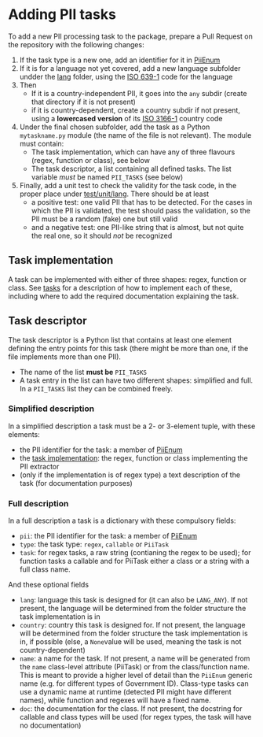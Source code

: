 # Adding PII tasks

To add a new PII processing task to the package, prepare a Pull Request on the
repository with the following changes:

 1. If the task type is a new one, add an identifier for it in [PiiEnum]
 2. If it is for a language not yet covered, add a new language subfolder
    undder the [lang] folder, using the [ISO 639-1] code for the language
 3. Then
    * If it is a country-independent PII, it goes into the `any` subdir
      (create that directory if it is not present)
    * if it is country-dependent, create a country subdir if not present,
      using a **lowercased version** of its [ISO 3166-1] country code
 4. Under the final chosen subfolder, add the task as a Python `mytaskname.py`
    module (the name of the file is not relevant). The module must contain:
    * The task implementation, which can have any of three flavours (regex,
      function or class), see below
    * The task descriptor, a list containing all defined tasks. The list
      variable *must* be named `PII_TASKS` (see below)
 5. Finally, add a unit test to check the validity for the task code, in the
    proper place under [test/unit/lang]. There should be at least
     - a positive test: one valid PII that has to be detected. For the cases
       in which the PII is validated, the test should pass the validation,
       so the PII must be a random (fake) one but still valid
     - and a negative test: one PII-like string that is almost, but not quite
       the real one, so it should *not* be recognized


## Task implementation

A task can be implemented with either of three shapes: regex, function or
class. See [tasks] for a description of how to implement each of these,
including where to add the required documentation explaining the task.


## Task descriptor

The task descriptor is a Python list that contains at least one element 
defining the entry points for this task (there might be more than one, if 
the file implements more than one PII).

* The name of the list **must be** `PII_TASKS`
* A task entry in the list can have two different shapes: simplified and full.
  In a `PII_TASKS` list they can be combined freely.


### Simplified description

In a simplified description a task must be a 2- or 3-element tuple, with 
these elements:
   - the PII identifier for the task: a member of [PiiEnum]
   - the [task implementation]: the regex, function or class implementing the
     PII extractor
   - (only if the implementation is of regex type) a text description of the
     task (for documentation purposes)


### Full description

In a full description a task is a dictionary with these compulsory fields:
 * `pii`: the PII identifier for the task: a member of [PiiEnum]
 * `type`: the task type: `regex`, `callable` or `PiiTask`
 * `task`: for regex tasks, a raw string (contianing the regex to be used);
    for function tasks a callable and for PiiTask either a class or a string
	with a full class name.
 
And these optional fields
 * `lang`: language this task is designed for (it can also be `LANG_ANY`). If
   not present, the language will be determined from the folder structure the
   task implementation is in
 * `country`: country this task is designed for. If not present, the language
   will be determined from the folder structure the task implementation is in,
   if possible (else, a `None`value will be used, meaning the task is not
   country-dependent)
 * `name`: a name for the task. If not present, a name will be generated from
   the `name` class-level attribute (PiiTask) or from the class/function name.
   This is meant to provide a higher level of detail than the `PiiEnum`
   generic name (e.g. for different types of Government ID). Class-type tasks
   can use a dynamic name at runtime (detected PII might have different names),
   while function and regexes will have a fixed name.
 * `doc`: the documentation for the class. If not present, the docstring for
   callable and class types will be used (for regex types, the task will have
   no documentation)


[task implementation]: #task-implementation
[PiiEnum]: ../src/pii_manager/piienum.py
[tasks]: tasks.md
[lang]: ../src/pii_manager/lang
[test/unit/lang]: ../test/unit/lang
[ISO 639-1]: https://en.wikipedia.org/wiki/List_of_ISO_639-1_codes
[ISO 3166-1]: https://en.wikipedia.org/wiki/ISO_3166-1_alpha-2
